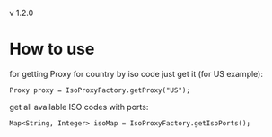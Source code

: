 v 1.2.0

# How to use

for getting Proxy for country by iso code just get it (for US example):

    Proxy proxy = IsoProxyFactory.getProxy("US");
    
get all available ISO codes with ports:

    Map<String, Integer> isoMap = IsoProxyFactory.getIsoPorts();
